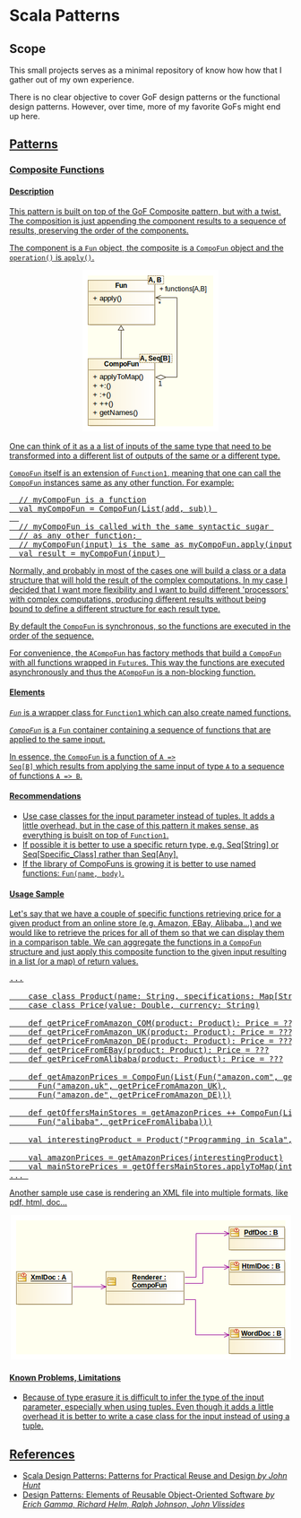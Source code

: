<head>
<!--
<script src="http://alexgorbatchev.com/pub/sh/current/scripts/shCore.js" type="text/javascript"></script>
<script src="http://alexgorbatchev.com/pub/sh/current/scripts/shAutoloader.js" type="text/javascript"></script>
<script src="http://alexgorbatchev.com/pub/sh/current/scripts/shBrushCss.js" type='text/javascript'></script>
<script src="http://alexgorbatchev.com/pub/sh/current/scripts/shBrushJava.js" type='text/javascript'></script>
<script src="http://alexgorbatchev.com/pub/sh/current/scripts/shBrushJScript.js" type='text/javascript'></script>
<script src="http://alexgorbatchev.com/pub/sh/current/scripts/shBrushSql.js" type='text/javascript'></script>
<script src="http://alexgorbatchev.com/pub/sh/current/scripts/shBrushXml.js" type='text/javascript'></script>
<script src="http://alexgorbatchev.com/pub/sh/current/scripts/shBrushScala.js" type='text/javascript'></script>
<link href="http://alexgorbatchev.com/pub/sh/current/styles/shThemeDefault.css" rel="stylesheet" type="text/css" />
<link href="http://alexgorbatchev.com/pub/sh/current/scripts/SyntaxHighlighter.css" rel="stylesheet" type="text/css" />
-->
<link href="http://alexgorbatchev.com/pub/sh/current/styles/shThemeDefault.css" rel="stylesheet" type="text/css" />
<link href="http://alexgorbatchev.com/pub/sh/current/scripts/SyntaxHighlighter.css" rel="stylesheet" type="text/css" />
<script src="http://alexgorbatchev.com/pub/sh/current/scripts/shCore.js" type="text/javascript"></script>
<script src="http://alexgorbatchev.com/pub/sh/current/scripts/shBrushScala.js" type='text/javascript'></script>
</head>


<h1>Scala Patterns</h1>

<h2>Scope</h2>
This small projects serves as a minimal repository of know how how that I gather out of my own experience.

There is no clear objective to cover GoF design patterns or the functional design patterns. However, over time, more of my favorite GoFs might end up here.

<a href="#patterns"/>
<h2>Patterns</h2>

<a href="#multifun"/>
<h3>Composite Functions</h3>

<h4>Description</h4>
This pattern is built on top of the GoF Composite pattern, but with a twist. The composition is just appending the component results to a sequence of results, preserving the order of the components.

The component is a <code>Fun</code> object, the composite is a <code>CompoFun</code> object and the <code>operation()</code> is <code>apply()</code>.

<div align="center"><img src="src/doc/resources/tupol/patterns/compofun/compofun.png"/></div>

One can think of it as a a list of inputs of the same type that need to be transformed into a different list of outputs of the same or a different type.

<code>CompoFun</code> itself is an extension of <code>Function1</code>, meaning that one can call the <code>CompoFun</code> instances same as any other function. 
For example:

<pre class="brush: scala">
  // myCompoFun is a function
  val myCompoFun = CompoFun(List(add, sub)) 
  
  // myCompoFun is called with the same syntactic sugar 
  // as any other function; 
  // myCompoFun(input) is the same as myCompoFun.apply(input)
  val result = myCompoFun(input) 
</pre>

Normally, and probably in most of the cases one will build a class or a data structure that will hold the result of the complex computations. In my case I decided that I want more flexibility and I want to build different 'processors' with complex computations, producing different results without being bound to define a different structure for each result type.

By default the <code>CompoFun</code> is synchronous, so the functions are executed in the order of the sequence.

For convenience, the <code>ACompoFun</code> has factory methods that build a <code>CompoFun</code> with all functions wrapped in <code>Future</code>s. This way the functions are executed asynchronously and thus the <code>ACompoFun</code> is a non-blocking function.

<h4>Elements</h4>

<em><code>Fun</code></em> is a wrapper class for <code>Function1</code> which can also create named functions.

<em><code>CompoFun</code></em> is a <code>Fun</code> container containing a sequence of functions that are applied to the same input.

In essence, the <code>CompoFun</code> is a function of <code>A => Seq[B]</code> which results from applying the same input of type <code>A</code> to a sequence of functions <code>A => B</code>.

<h4>Recommendations</h4>
<ul>
<li>Use case classes for the input parameter instead of tuples. It adds a little overhead, but in the case of this pattern it makes sense, as everything is buislt on top of <code>Function1</code>.</li>
<li>If possible it is better to use a specific return type, e.g. Seq[String] or Seq[Specific_Class] rather than Seq[Any].</li>
<li>If the library of CompoFuns is growing it is better to use named functions: <code>Fun(name, body)</code>.
</ul>

<h4>Usage Sample</h4>

Let's say that we have a couple of specific functions retrieving  price for a given product from an online store (e.g. Amazon, EBay, Alibaba...) and we would like to retrieve the prices for all of them so that we can display them in a comparison table.
We can aggregate the functions in a <code>CompoFun</code> structure and just apply this composite function to the given input resulting in a list (or a map) of return values.


<pre class="brush: scala">
...

    case class Product(name: String, specifications: Map[String, String])
    case class Price(value: Double, currency: String)

    def getPriceFromAmazon_COM(product: Product): Price = ???
    def getPriceFromAmazon_UK(product: Product): Price = ???
    def getPriceFromAmazon_DE(product: Product): Price = ???
    def getPriceFromEBay(product: Product): Price = ???
    def getPriceFromAlibaba(product: Product): Price = ???

    def getAmazonPrices = CompoFun(List(Fun("amazon.com", getPriceFromAmazon_COM),
      Fun("amazon.uk", getPriceFromAmazon_UK),
      Fun("amazon.de", getPriceFromAmazon_DE)))

    def getOffersMainStores = getAmazonPrices ++ CompoFun(List(Fun("ebay", getPriceFromEBay),
      Fun("alibaba", getPriceFromAlibaba)))

    val interestingProduct = Product("Programming in Scala", Map("author" -> "Martin Odersky and Lex Spoon", "type" -> "Paperback"))

    val amazonPrices = getAmazonPrices(interestingProduct)
    val mainStorePrices = getOffersMainStores.applyToMap(interestingProduct)
... 
</pre>

Another sample use case is rendering an XML file into multiple formats, like pdf, html, doc...


<div align="center"><img src="src/doc/resources/tupol/patterns/compofun/sample.png"/></div>

<h4>Known Problems, Limitations</h4> 
<ul>
<li>Because of type erasure it is difficult to infer the type of the input parameter, especially when using tuples. Even though it adds a little overhead it is better to write a case class for the input instead of using a tuple.</li>

</ul>


<a href="#references"/>
<h2>References</h2>
<ul>
<li>Scala Design Patterns: Patterns for Practical Reuse and Design <i>by John Hunt</i></li>
<li>Design Patterns: Elements of Reusable Object-Oriented Software <i>by Erich Gamma, Richard Helm, Ralph Johnson, John Vlissides</i></li>
</ul>


